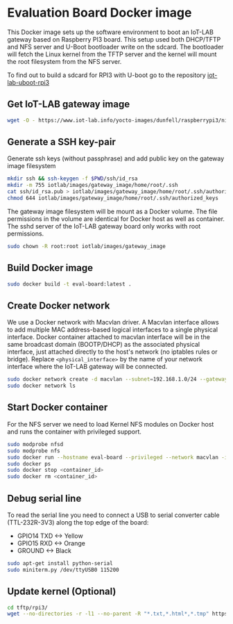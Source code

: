 # Evaluation Board Docker image

This Docker image sets up the software environment to boot an IoT-LAB gateway based on Raspberry PI3 board. This setup used both DHCP/TFTP and NFS server and U-Boot bootloader write on the sdcard. The bootloader will fetch the Linux kernel from the TFTP server and the kernel will mount the root filesystem from the NFS server.

To find out to build a sdcard for RPI3 with U-boot go to the repository [iot-lab-uboot-rpi3](https://github.com/iot-lab/iot-lab-uboot-rpi3)

## Get IoT-LAB gateway image

``` bash
wget -O - https://www.iot-lab.info/yocto-images/dunfell/raspberrypi3/nightly/latest/iotlab-image-gateway-rpi3-raspberrypi3.tar.gz | tar -xzf - -C iotlab/images/gateway_image
```

## Generate a SSH key-pair

Generate ssh keys (without passphrase) and add public key on the gateway image filesystem

``` bash
mkdir ssh && ssh-keygen -f $PWD/ssh/id_rsa
mkdir -m 755 iotlab/images/gateway_image/home/root/.ssh
cat ssh/id_rsa.pub > iotlab/images/gateway_image/home/root/.ssh/authorized_keys
chmod 644 iotlab/images/gateway_image/home/root/.ssh/authorized_keys
```

The gateway image filesystem will be mount as a Docker volume. The file permissions in the volume are identical for Docker host as well as container. The sshd server of the IoT-LAB gateway board only works with root permissions. 

``` bash 
sudo chown -R root:root iotlab/images/gateway_image
```

## Build Docker image

``` bash
sudo docker build -t eval-board:latest .
```

## Create Docker network 

We use a Docker network with Macvlan driver. A Macvlan interface allows to add multiple MAC address-based logical interfaces to a single physical interface. Docker container attached to macvlan interface will be in the same broadcast domain (BOOTP/DHCP) as the associated physical interface, just attached directly to the host's network (no iptables rules or bridge). Replace `<physical_interface>` by the name of your network interface where the IoT-LAB gateway will be connected.

``` bash
sudo docker network create -d macvlan --subnet=192.168.1.0/24 --gateway=192.168.1.254 -o parent=<physical_interface> macvlan
sudo docker network ls
```

## Start Docker container

For the NFS server we need to load Kernel NFS modules on Docker host and runs the container with privileged support.

``` bash
sudo modprobe nfsd
sudo modprobe nfs
sudo docker run --hostname eval-board --privileged --network macvlan -it -v $PWD/iotlab:/iotlab -v $PWD/tftp:/var/iot-lab/tftp eval-board bash
sudo docker ps
sudo docker stop <container_id>
sudo docker rm <container_id> 
```

## Debug serial line

To read the serial line you need to connect a USB to serial converter cable (TTL-232R-3V3) along the top edge of the board:

* GPIO14 TXD <-> Yellow
* GPIO15 RXD <-> Orange
* GROUND <-> Black

``` bash
sudo apt-get install python-serial
sudo miniterm.py /dev/ttyUSB0 115200
```

## Update kernel (Optional)

``` bash
cd tftp/rpi3/
wget --no-directories -r -l1 --no-parent -R "*.txt,*.html*,*.tmp" https://www.iot-lab.info/yocto-images/dunfell/linux-rpi3/nightly/latest/
```
